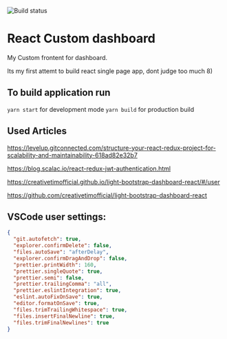![Build status](https://travis-ci.org/krasovsky22/react-personal-dashboard.svg?branch=master)

# React Custom dashboard

My Custom frontent for dashboard.

Its my first attemt to build react single page app, dont judge too much 8)

## To build application run

`yarn start` for development mode
`yarn build` for production build

## Used Articles

https://levelup.gitconnected.com/structure-your-react-redux-project-for-scalability-and-maintainability-618ad82e32b7

https://blog.scalac.io/react-redux-jwt-authentication.html

https://creativetimofficial.github.io/light-bootstrap-dashboard-react/#/user

https://github.com/creativetimofficial/light-bootstrap-dashboard-react

## VSCode user settings:

```json
{
  "git.autofetch": true,
  "explorer.confirmDelete": false,
  "files.autoSave": "afterDelay",
  "explorer.confirmDragAndDrop": false,
  "prettier.printWidth": 160,
  "prettier.singleQuote": true,
  "prettier.semi": false,
  "prettier.trailingComma": "all",
  "prettier.eslintIntegration": true,
  "eslint.autoFixOnSave": true,
  "editor.formatOnSave": true,
  "files.trimTrailingWhitespace": true,
  "files.insertFinalNewline": true,
  "files.trimFinalNewlines": true
}
```
